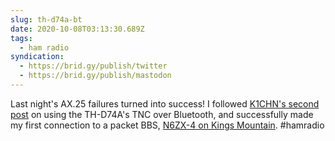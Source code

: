 ```yaml
---
slug: th-d74a-bt
date: 2020-10-08T03:13:30.689Z
tags:
  - ham radio
syndication:
  - https://brid.gy/publish/twitter
  - https://brid.gy/publish/mastodon
---
```

Last night's AX.25 failures turned into success! I followed [K1CHN's second post](https://www.k1chn.com/posts/winlink-th-d74a-now-with-more-bluetooth/) on using the TH-D74A's TNC over Bluetooth, and successfully made my first connection to a packet BBS, [N6ZX-4 on Kings Mountain](http://www.kingsmountainonline.com/community/radio-club). #hamradio